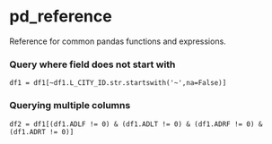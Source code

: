 # pd_reference
Reference for common pandas functions and expressions.

### Query where field  does not start with
`df1 = df1[~df1.L_CITY_ID.str.startswith('~',na=False)]   `
### Querying multiple columns  

`df2 = df1[(df1.ADLF != 0) & (df1.ADLT != 0) & (df1.ADRF != 0) & (df1.ADRT != 0)]    `